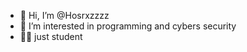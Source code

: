 - 👋 Hi, I’m @Hosrxzzzz
- 👀 I’m interested in programming and cybers security
- 🙋‍♂️ just student

<!---
Hosrxzzzz/Hosrxzzzz is a ✨ special ✨ repository because its `README.md` (this file) appears on your GitHub profile.
You can click the Preview link to take a look at your changes.
--->
